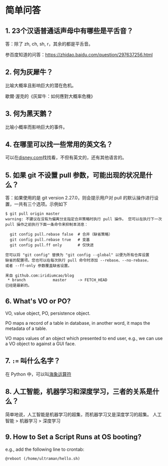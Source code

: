 # 简单问答

## 1. 23个汉语普通话声母中有哪些是平舌音？

答：除了 zh, ch, sh, r，其余的都是平舌音。

参百度知道的问答：https://zhidao.baidu.com/question/297637256.html

## 2. 何为灰犀牛？

比喻大概率且影响巨大的潜在危机。

歇爾·渥克的《灰犀牛：如何應對大概率危機》

## 3. 何为黑天鹅？

比喻小概率而影响巨大的事件。

## 4. 在哪里可以找一些常用的英文名？

可以在[disney.com](https://family.disney.com/baby-names/english-names/)找找看，不但有英文的，还有其他语言的。

## 5. 如果 git 不设置 pull 参数，可能出现的状况是什么？

答：如果使用的是 git version 2.27.0，则会提示用户对 pull 的默认操作进行设置，一共有三个选项。示例如下

```text
$ git pull origin master 
warning: 不建议在没有为偏离分支指定合并策略时执行 pull 操作。 您可以在执行下一次
pull 操作之前执行下面一条命令来抑制本消息：

  git config pull.rebase false  # 合并（缺省策略）
  git config pull.rebase true   # 变基
  git config pull.ff only       # 仅快进

您可以将 "git config" 替换为 "git config --global" 以便为所有仓库设置
缺省的配置项。您也可以在每次执行 pull 命令时添加 --rebase、--no-rebase，
或者 --ff-only 参数覆盖缺省设置。

来自 github.com:iridiumcao/blog
 * branch            master     -> FETCH_HEAD
已经是最新的。
```

## 6. What's VO or PO?

VO, value object, PO, persistence object.

PO maps a record of a table in database, in another word, it maps the metadata of a table.

VO maps values of an object which presented to end user, e.g., we can use a VO object to against a GUI face.

## 7. ``:=`` 叫什么名字？

在 Python 中，可以叫[海象运算符](https://docs.python.org/zh-cn/3/faq/design.html#why-can-t-i-use-an-assignment-in-an-expression)

## 8. 人工智能，机器学习和深度学习，三者的关系是什么？

简单地说，人工智能是机器学习的超集，而机器学习又是深度学习的超集。
人工智能 > 机器学习 > 深度学习

## 9. How to Set a Script Runs at OS booting?

e.g., add the following line to crontab:
```text
@reboot (/home/ultraman/hello.sh)
```
